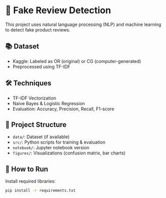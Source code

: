 # 🧠 Fake Review Detection

This project uses natural language processing (NLP) and machine learning to detect fake product reviews.

## 📚 Dataset
- Kaggle: Labeled as OR (original) or CG (computer-generated)
- Preprocessed using TF-IDF

## 🛠 Techniques
- TF-IDF Vectorization
- Naive Bayes & Logistic Regression
- Evaluation: Accuracy, Precision, Recall, F1-score

## 📁 Project Structure
- `data/`: Dataset (if available)
- `src/`: Python scripts for training & evaluation
- `notebook/`: Jupyter notebook version
- `figures/`: Visualizations (confusion matrix, bar charts)

## 🔧 How to Run
Install required libraries:
```bash
pip install -r requirements.txt